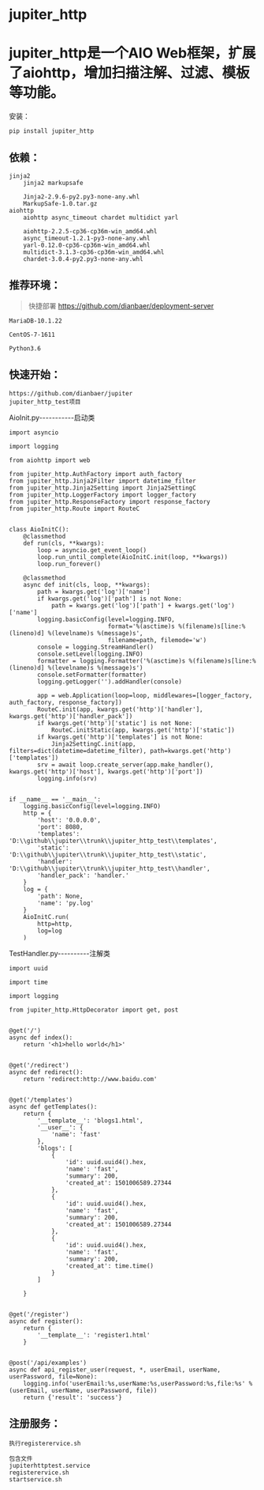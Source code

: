 # jupiter_http



# jupiter_http是一个AIO Web框架，扩展了aiohttp，增加扫描注解、过滤、模板等功能。

安装：

	pip install jupiter_http
	
## 依赖：

	jinja2
		jinja2 markupsafe
		
		Jinja2-2.9.6-py2.py3-none-any.whl
		MarkupSafe-1.0.tar.gz
	aiohttp
		aiohttp async_timeout chardet multidict yarl
		
		aiohttp-2.2.5-cp36-cp36m-win_amd64.whl
		async_timeout-1.2.1-py3-none-any.whl
		yarl-0.12.0-cp36-cp36m-win_amd64.whl
		multidict-3.1.3-cp36-cp36m-win_amd64.whl
		chardet-3.0.4-py2.py3-none-any.whl
	

## 推荐环境：

>快捷部署 https://github.com/dianbaer/deployment-server

	MariaDB-10.1.22

	CentOS-7-1611
	
	Python3.6


## 快速开始：

	https://github.com/dianbaer/jupiter
	jupiter_http_test项目

AioInit.py-----------启动类

	import asyncio

	import logging

	from aiohttp import web

	from jupiter_http.AuthFactory import auth_factory
	from jupiter_http.Jinja2Filter import datetime_filter
	from jupiter_http.Jinja2Setting import Jinja2SettingC
	from jupiter_http.LoggerFactory import logger_factory
	from jupiter_http.ResponseFactory import response_factory
	from jupiter_http.Route import RouteC


	class AioInitC():
		@classmethod
		def run(cls, **kwargs):
			loop = asyncio.get_event_loop()
			loop.run_until_complete(AioInitC.init(loop, **kwargs))
			loop.run_forever()

		@classmethod
		async def init(cls, loop, **kwargs):
			path = kwargs.get('log')['name']
			if kwargs.get('log')['path'] is not None:
				path = kwargs.get('log')['path'] + kwargs.get('log')['name']
			logging.basicConfig(level=logging.INFO,
								format='%(asctime)s %(filename)s[line:%(lineno)d] %(levelname)s %(message)s',
								filename=path, filemode='w')
			console = logging.StreamHandler()
			console.setLevel(logging.INFO)
			formatter = logging.Formatter('%(asctime)s %(filename)s[line:%(lineno)d] %(levelname)s %(message)s')
			console.setFormatter(formatter)
			logging.getLogger('').addHandler(console)

			app = web.Application(loop=loop, middlewares=[logger_factory, auth_factory, response_factory])
			RouteC.init(app, kwargs.get('http')['handler'], kwargs.get('http')['handler_pack'])
			if kwargs.get('http')['static'] is not None:
				RouteC.initStatic(app, kwargs.get('http')['static'])
			if kwargs.get('http')['templates'] is not None:
				Jinja2SettingC.init(app, filters=dict(datetime=datetime_filter), path=kwargs.get('http')['templates'])
			srv = await loop.create_server(app.make_handler(), kwargs.get('http')['host'], kwargs.get('http')['port'])
			logging.info(srv)


	if __name__ == '__main__':
		logging.basicConfig(level=logging.INFO)
		http = {
			'host': '0.0.0.0',
			'port': 8080,
			'templates': 'D:\\github\\jupiter\\trunk\\jupiter_http_test\\templates',
			'static': 'D:\\github\\jupiter\\trunk\\jupiter_http_test\\static',
			'handler': 'D:\\github\\jupiter\\trunk\\jupiter_http_test\\handler',
			'handler_pack': 'handler.'
		}
		log = {
			'path': None,
			'name': 'py.log'
		}
		AioInitC.run(
			http=http,
			log=log
		)


		
TestHandler.py----------注解类
		
	import uuid

	import time

	import logging

	from jupiter_http.HttpDecorator import get, post


	@get('/')
	async def index():
		return '<h1>hello world</h1>'


	@get('/redirect')
	async def redirect():
		return 'redirect:http://www.baidu.com'


	@get('/templates')
	async def getTemplates():
		return {
			'__template__': 'blogs1.html',
			'__user__': {
				'name': 'fast'
			},
			'blogs': [
				{
					'id': uuid.uuid4().hex,
					'name': 'fast',
					'summary': 200,
					'created_at': 1501006589.27344
				},
				{
					'id': uuid.uuid4().hex,
					'name': 'fast',
					'summary': 200,
					'created_at': 1501006589.27344
				},
				{
					'id': uuid.uuid4().hex,
					'name': 'fast',
					'summary': 200,
					'created_at': time.time()
				}
			]

		}


	@get('/register')
	async def register():
		return {
			'__template__': 'register1.html'
		}


	@post('/api/examples')
	async def api_register_user(request, *, userEmail, userName, userPassword, file=None):
		logging.info('userEmail:%s,userName:%s,userPassword:%s,file:%s' % (userEmail, userName, userPassword, file))
		return {'result': 'success'}




	
## 注册服务：
		
	执行registerervice.sh
	
	包含文件
	jupiterhttptest.service
	registerervice.sh
	startservice.sh
	
